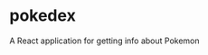 # pokedex
A React application for getting info about Pokemon
<!--stackedit_data:
eyJoaXN0b3J5IjpbLTUyMjI2ODQ0XX0=
-->